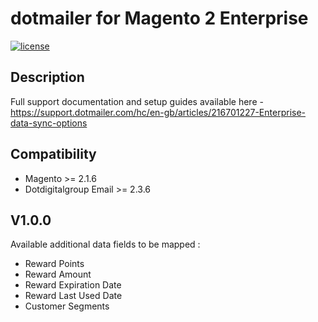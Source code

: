  dotmailer for Magento 2 Enterprise
 ======
 
[![license](https://img.shields.io/github/license/mashape/apistatus.svg)](LICENSE.md)

## Description

Full support documentation and setup guides available here - https://support.dotmailer.com/hc/en-gb/articles/216701227-Enterprise-data-sync-options

Compatibility
-------------
- Magento >= 2.1.6
- Dotdigitalgroup Email >= 2.3.6 

## V1.0.0

Available additional data fields to be mapped : 

- Reward Points
- Reward Amount
- Reward Expiration Date 		
- Reward Last Used Date 
- Customer Segments
